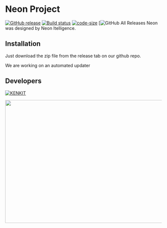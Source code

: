 # Neon Project

[![GitHub release](https://img.shields.io/github/release/kenkit/neon_installer.svg)](https://github.com/kenkit/neon_installer/releases/latest)
[![Build status](https://ci.appveyor.com/api/projects/status/9uylnkxovxl7cy8d?svg=true)](https://ci.appveyor.com/project/kenkit/neon-installer)
[![code-size](https://img.shields.io/github/languages/code-size/kenkit/neon_installer.svg?color=44cc11)](https://img.shields.io/github/languages/code-size/kenkit/neon_installer.svg?color=44cc11)
[![[GitHub All Releases](https://img.shields.io/github/downloads/kenkit/neon_installer/total?style=plastic)](https://github.com/kenkit/neon_installer/releases/latest)
Neon was designed by Neon Itelligence.

## Installation

Just download the zip file from the release tab on our github repo.

We are working on an automated updater


## Developers

[![KENKIT](https://www.codewars.com/users/kenkit/badges/large)](https://www.codewars.com/users/kenkit)

<img src="https://wakatime.com/share/@Sage/248720b9-6ccd-4cf8-a45d-0801fa388c3b.svg"  width="528" height="396" />
